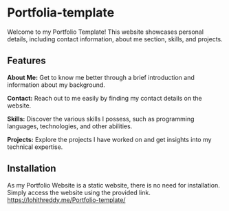 # Portfolia-template
Welcome to my Portfolio Template! This website showcases personal details, including contact information, about me section, skills, and projects.
## Features
**About Me:** Get to know me better through a brief introduction and information about my background.

**Contact:** Reach out to me easily by finding my contact details on the website.

**Skills:** Discover the various skills I possess, such as programming languages, technologies, and other abilities.

**Projects:** Explore the projects I have worked on and get insights into my technical expertise.

## Installation
As my Portfolio Website is a static website, there is no need for installation. Simply access the website using the provided link.
https://lohithreddy.me/Portfolio-template/
